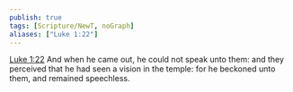 ```yaml
---
publish: true
tags: [Scripture/NewT, noGraph]
aliases: ["Luke 1:22"]
---
```

[Luke 1:22](https://churchofjesuschrist.org/study/scriptures/nt/luke/1?lang=eng&id=p22#p22) And when he came out, he could not speak unto them: and they perceived that he had seen a vision in the temple: for he beckoned unto them, and remained speechless.
